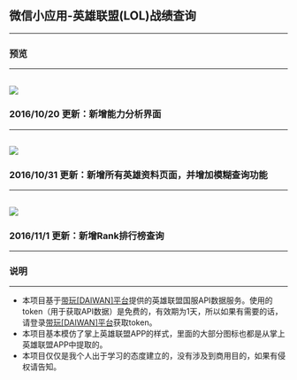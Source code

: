 ## 微信小应用-英雄联盟(LOL)战绩查询
-----
### 预览
-----
![](https://github.com/xiaowenxia/weapp-lolgame/blob/master/lolgame.gif)
-----
### 2016/10/20 更新：新增能力分析界面
-----
![](https://github.com/xiaowenxia/weapp-lolgame/blob/master/lolgame-ability.png)
-----
### 2016/10/31 更新：新增所有英雄资料页面，并增加模糊查询功能
-----
![](https://github.com/xiaowenxia/weapp-lolgame/blob/master/lolgame-fuzzy.gif)
-----
### 2016/11/1 更新：新增Rank排行榜查询
-----
### 说明
-----
* 本项目基于[带玩[DAIWAN]平台](http://www.games-cube.com/)提供的英雄联盟国服API数据服务。使用的token（用于获取API数据）是免费的，有效期为1天，所以如果有需要的话，请登录[带玩[DAIWAN]平台](http://www.games-cube.com/)获取token。
* 本项目基本模仿了掌上英雄联盟APP的样式，里面的大部分图标也都是从掌上英雄联盟APP中提取的。
* 本项目仅仅是我个人出于学习的态度建立的，没有涉及到商用目的，如果有侵权请告知。